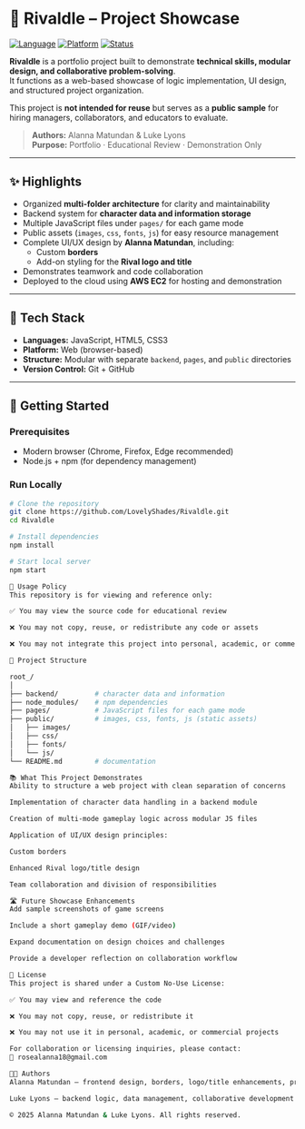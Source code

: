 # 💼 Rivaldle – Project Showcase

[![Language](https://img.shields.io/badge/Language-JavaScript-orange.svg)]() 
[![Platform](https://img.shields.io/badge/Platform-Web-blue.svg)]() 
[![Status](https://img.shields.io/badge/Status-Showcase-lightgrey.svg)]()

**Rivaldle** is a portfolio project built to demonstrate **technical skills, modular design, and collaborative problem-solving**.  
It functions as a web-based showcase of logic implementation, UI design, and structured project organization.  

This project is **not intended for reuse** but serves as a **public sample** for hiring managers, collaborators, and educators to evaluate.  

> **Authors:** Alanna Matundan & Luke Lyons  
> **Purpose:** Portfolio · Educational Review · Demonstration Only  

---

## ✨ Highlights
- Organized **multi-folder architecture** for clarity and maintainability  
- Backend system for **character data and information storage**  
- Multiple JavaScript files under `pages/` for each game mode  
- Public assets (`images`, `css`, `fonts`, `js`) for easy resource management  
- Complete UI/UX design by **Alanna Matundan**, including:
  - Custom **borders**  
  - Add-on styling for the **Rival logo and title**  
- Demonstrates teamwork and code collaboration  
- Deployed to the cloud using **AWS EC2** for hosting and demonstration  

---

## 🧰 Tech Stack
- **Languages:** JavaScript, HTML5, CSS3  
- **Platform:** Web (browser-based)  
- **Structure:** Modular with separate `backend`, `pages`, and `public` directories  
- **Version Control:** Git + GitHub  

---

## 🚀 Getting Started
### Prerequisites
- Modern browser (Chrome, Firefox, Edge recommended)  
- Node.js + npm (for dependency management)  

### Run Locally
```bash
# Clone the repository
git clone https://github.com/LovelyShades/Rivaldle.git
cd Rivaldle

# Install dependencies
npm install

# Start local server
npm start

📖 Usage Policy
This repository is for viewing and reference only:

✅ You may view the source code for educational review

❌ You may not copy, reuse, or redistribute any code or assets

❌ You may not integrate this project into personal, academic, or commercial work

🧱 Project Structure

root_/
│
├── backend/         # character data and information
├── node_modules/    # npm dependencies
├── pages/           # JavaScript files for each game mode
├── public/          # images, css, fonts, js (static assets)
│   ├── images/
│   ├── css/
│   ├── fonts/
│   └── js/
└── README.md        # documentation

📚 What This Project Demonstrates
Ability to structure a web project with clean separation of concerns

Implementation of character data handling in a backend module

Creation of multi-mode gameplay logic across modular JS files

Application of UI/UX design principles:

Custom borders

Enhanced Rival logo/title design

Team collaboration and division of responsibilities

🛣️ Future Showcase Enhancements
Add sample screenshots of game screens

Include a short gameplay demo (GIF/video)

Expand documentation on design choices and challenges

Provide a developer reflection on collaboration workflow

📄 License
This project is shared under a Custom No-Use License:

✅ You may view and reference the code

❌ You may not copy, reuse, or redistribute it

❌ You may not use it in personal, academic, or commercial projects

For collaboration or licensing inquiries, please contact:
📧 rosealanna18@gmail.com

👩‍💻 Authors
Alanna Matundan — frontend design, borders, logo/title enhancements, project structuring

Luke Lyons — backend logic, data management, collaborative development

© 2025 Alanna Matundan & Luke Lyons. All rights reserved.

